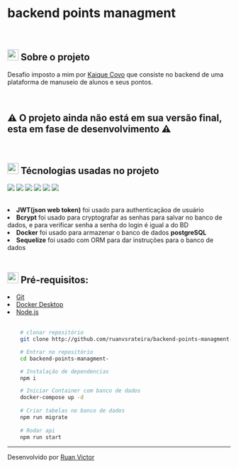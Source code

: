 <h1>backend points managment</h1>
<br>
<h2><img style="height: 25px" src="https://github.githubassets.com/images/icons/emoji/unicode/1f4d1.png" />  Sobre o projeto</h2>
<p>Desafio imposto a mim por <a href="https://github.com/kaiqueCovo" target="__blank">Kaique Covo</a> que consiste no backend de uma plataforma de manuseio de alunos e seus pontos.</p>

<br>

<h2>⚠️ O projeto ainda não está em sua versão final, esta em fase de desenvolvimento ⚠️</h2>

<br />

<h2><img style="height: 25px" src="https://github.githubassets.com/images/icons/emoji/unicode/1f680.png" /> Técnologias usadas no projeto</h2>
<p>
    <img src="https://img.shields.io/badge/Node.js-339933?style=for-the-badge&logo=nodedotjs&logoColor=white" />
    <img src="https://img.shields.io/badge/Express.js-000000?style=for-the-badge&logo=express&logoColor=white" />
    <img src="https://img.shields.io/badge/JWT-000000?style=for-the-badge&logo=JSON%20web%20tokens&logoColor=white" />
    <img src="https://img.shields.io/badge/Docker-2CA5E0?style=for-the-badge&logo=docker&logoColor=white" />
    <img src="https://img.shields.io/badge/Sequelize-52B0E7?style=for-the-badge&logo=Sequelize&logoColor=white" />
    <img src="https://img.shields.io/badge/PostgreSQL-316192?style=for-the-badge&logo=postgresql&logoColor=white" />
</p>

<br>

<li><strong>JWT(json web token)</strong> foi usado para authenticaçãoa de usuário</li>
<li><strong>Bcrypt</strong> foi usado para cryptografar as senhas para salvar no banco de dados, e para verificar senha a senha do login é igual a do BD</li>
<li><strong>Docker</strong> foi usado para armazenar o banco de dados <strong>postgreSQL</strong></li>
<li><strong>Sequelize</strong> foi usado com ORM para dar instruções para o banco de dados</li>

<br>
<h2><img style="height: 25px" src="https://github.githubassets.com/images/icons/emoji/unicode/2139.png" />  Pré-requisitos: </h2>
<li><a href="https://git-scm.com/">Git</a></li>
<li><a href="https://www.docker.com/products/docker-desktop/">Docker Desktop</a></li>
<li><a href="https://nodejs.org/en/">Node.js</a></li>


<br>

```bash
    # clonar repositório
    git clone http://github.com/ruanvsrateira/backend-points-managment-.git

    # Entrar no repositório
    cd backend-points-managment-

    # Instalação de dependencias
    npm i 

    # Iniciar Container com banco de dados
    docker-compose up -d
    
    # Criar tabelas no banco de dados
    npm run migrate
    
    # Rodar api
    npm run start
```
<hr>


Desenvolvido por <a href="https://www.linkedin.com/in/ruanvsrateira" target="__blank">Ruan Victor</a>
